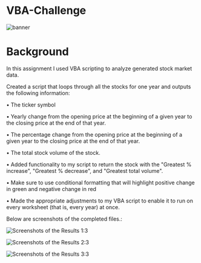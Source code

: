 # VBA-Challenge

![banner](https://user-images.githubusercontent.com/126301312/228714208-8f2b28a7-f953-425c-a442-73a50f274e6a.png)

# Background

In this assignment I used VBA scripting to analyze generated stock market data. 

Created a script that loops through all the stocks for one year and outputs the following information:

•	The ticker symbol

•	Yearly change from the opening price at the beginning of a given year to the closing price at the end of that year.

•	The percentage change from the opening price at the beginning of a given year to the closing price at the end of that year.

•	The total stock volume of the stock.

•	Added functionality to my script to return the stock with the "Greatest % increase", "Greatest % decrease", and "Greatest total volume".

• Make sure to use conditional formatting that will highlight positive change in green and negative change in red

•	Made the appropriate adjustments to my VBA script to enable it to run on every worksheet (that is, every year) at once.

Below are screenshots of the completed files.:

![Screenshots of the Results 1:3](https://user-images.githubusercontent.com/126301312/228064485-2b95dd1b-f920-45ce-9f13-ddcab4107948.png)

![Screenshots of the Results 2:3](https://user-images.githubusercontent.com/126301312/228064535-e7cf9e73-ce2d-4722-9127-5db056e88618.png)

![Screenshots of the Results 3:3](https://user-images.githubusercontent.com/126301312/228064545-1c04583f-0e6e-4c29-9cac-90f66c93b2e4.png)
